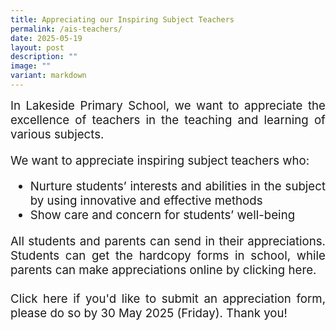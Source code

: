 ```yaml
---
title: Appreciating our Inspiring Subject Teachers
permalink: /ais-teachers/
date: 2025-05-19
layout: post
description: ""
image: ""
variant: markdown
---
```

<div style="font-size:14pt;" align="justify">In Lakeside Primary School, we want to appreciate the excellence of teachers in the teaching and learning of various subjects.

We want to appreciate inspiring subject teachers who:
<ul><li>Nurture students’ interests and abilities in the subject by using innovative and effective methods</li>
<li>Show care and concern for students’ well-being</li></ul>

All students and parents can send in their appreciations. Students can get the hardcopy forms in school, while parents can make appreciations online by clicking here.
<br><br>
Click<a style="text-decoration: none" href="https://forms.gle/CUpA5ykxrG83rYqq6"> here</a> if you'd like to submit an appreciation form, please do so by 30 May 2025 (Friday). Thank you!</div>
<br>